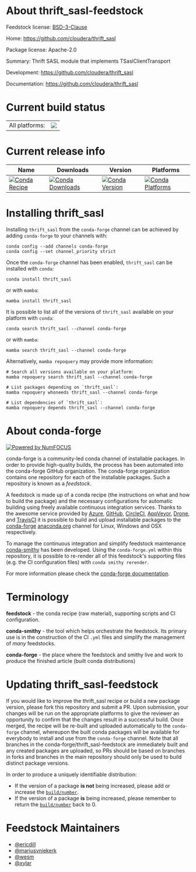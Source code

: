 About thrift_sasl-feedstock
===========================

Feedstock license: [BSD-3-Clause](https://github.com/conda-forge/thrift_sasl-feedstock/blob/main/LICENSE.txt)

Home: https://github.com/cloudera/thrift_sasl

Package license: Apache-2.0

Summary: Thrift SASL module that implements TSaslClientTransport

Development: https://github.com/cloudera/thrift_sasl

Documentation: https://github.com/cloudera/thrift_sasl

Current build status
====================


<table><tr><td>All platforms:</td>
    <td>
      <a href="https://dev.azure.com/conda-forge/feedstock-builds/_build/latest?definitionId=2072&branchName=main">
        <img src="https://dev.azure.com/conda-forge/feedstock-builds/_apis/build/status/thrift_sasl-feedstock?branchName=main">
      </a>
    </td>
  </tr>
</table>

Current release info
====================

| Name | Downloads | Version | Platforms |
| --- | --- | --- | --- |
| [![Conda Recipe](https://img.shields.io/badge/recipe-thrift_sasl-green.svg)](https://anaconda.org/conda-forge/thrift_sasl) | [![Conda Downloads](https://img.shields.io/conda/dn/conda-forge/thrift_sasl.svg)](https://anaconda.org/conda-forge/thrift_sasl) | [![Conda Version](https://img.shields.io/conda/vn/conda-forge/thrift_sasl.svg)](https://anaconda.org/conda-forge/thrift_sasl) | [![Conda Platforms](https://img.shields.io/conda/pn/conda-forge/thrift_sasl.svg)](https://anaconda.org/conda-forge/thrift_sasl) |

Installing thrift_sasl
======================

Installing `thrift_sasl` from the `conda-forge` channel can be achieved by adding `conda-forge` to your channels with:

```
conda config --add channels conda-forge
conda config --set channel_priority strict
```

Once the `conda-forge` channel has been enabled, `thrift_sasl` can be installed with `conda`:

```
conda install thrift_sasl
```

or with `mamba`:

```
mamba install thrift_sasl
```

It is possible to list all of the versions of `thrift_sasl` available on your platform with `conda`:

```
conda search thrift_sasl --channel conda-forge
```

or with `mamba`:

```
mamba search thrift_sasl --channel conda-forge
```

Alternatively, `mamba repoquery` may provide more information:

```
# Search all versions available on your platform:
mamba repoquery search thrift_sasl --channel conda-forge

# List packages depending on `thrift_sasl`:
mamba repoquery whoneeds thrift_sasl --channel conda-forge

# List dependencies of `thrift_sasl`:
mamba repoquery depends thrift_sasl --channel conda-forge
```


About conda-forge
=================

[![Powered by
NumFOCUS](https://img.shields.io/badge/powered%20by-NumFOCUS-orange.svg?style=flat&colorA=E1523D&colorB=007D8A)](https://numfocus.org)

conda-forge is a community-led conda channel of installable packages.
In order to provide high-quality builds, the process has been automated into the
conda-forge GitHub organization. The conda-forge organization contains one repository
for each of the installable packages. Such a repository is known as a *feedstock*.

A feedstock is made up of a conda recipe (the instructions on what and how to build
the package) and the necessary configurations for automatic building using freely
available continuous integration services. Thanks to the awesome service provided by
[Azure](https://azure.microsoft.com/en-us/services/devops/), [GitHub](https://github.com/),
[CircleCI](https://circleci.com/), [AppVeyor](https://www.appveyor.com/),
[Drone](https://cloud.drone.io/welcome), and [TravisCI](https://travis-ci.com/)
it is possible to build and upload installable packages to the
[conda-forge](https://anaconda.org/conda-forge) [anaconda.org](https://anaconda.org/)
channel for Linux, Windows and OSX respectively.

To manage the continuous integration and simplify feedstock maintenance
[conda-smithy](https://github.com/conda-forge/conda-smithy) has been developed.
Using the ``conda-forge.yml`` within this repository, it is possible to re-render all of
this feedstock's supporting files (e.g. the CI configuration files) with ``conda smithy rerender``.

For more information please check the [conda-forge documentation](https://conda-forge.org/docs/).

Terminology
===========

**feedstock** - the conda recipe (raw material), supporting scripts and CI configuration.

**conda-smithy** - the tool which helps orchestrate the feedstock.
                   Its primary use is in the construction of the CI ``.yml`` files
                   and simplify the management of *many* feedstocks.

**conda-forge** - the place where the feedstock and smithy live and work to
                  produce the finished article (built conda distributions)


Updating thrift_sasl-feedstock
==============================

If you would like to improve the thrift_sasl recipe or build a new
package version, please fork this repository and submit a PR. Upon submission,
your changes will be run on the appropriate platforms to give the reviewer an
opportunity to confirm that the changes result in a successful build. Once
merged, the recipe will be re-built and uploaded automatically to the
`conda-forge` channel, whereupon the built conda packages will be available for
everybody to install and use from the `conda-forge` channel.
Note that all branches in the conda-forge/thrift_sasl-feedstock are
immediately built and any created packages are uploaded, so PRs should be based
on branches in forks and branches in the main repository should only be used to
build distinct package versions.

In order to produce a uniquely identifiable distribution:
 * If the version of a package **is not** being increased, please add or increase
   the [``build/number``](https://docs.conda.io/projects/conda-build/en/latest/resources/define-metadata.html#build-number-and-string).
 * If the version of a package **is** being increased, please remember to return
   the [``build/number``](https://docs.conda.io/projects/conda-build/en/latest/resources/define-metadata.html#build-number-and-string)
   back to 0.

Feedstock Maintainers
=====================

* [@ericdill](https://github.com/ericdill/)
* [@mariusvniekerk](https://github.com/mariusvniekerk/)
* [@wesm](https://github.com/wesm/)
* [@xylar](https://github.com/xylar/)

